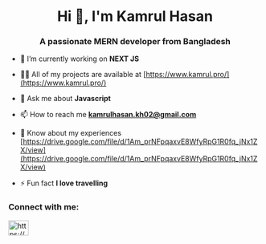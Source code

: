 <h1 align="center">Hi 👋, I'm Kamrul Hasan</h1>
<h3 align="center">A passionate MERN developer from Bangladesh</h3>


- 🌱 I’m currently working on **NEXT JS**

- 👨‍💻 All of my projects are available at [https://www.kamrul.pro/](https://www.kamrul.pro/)

- 💬 Ask me about **Javascript**

- 📫 How to reach me **kamrulhasan.kh02@gmail.com**

- 📄 Know about my experiences [https://drive.google.com/file/d/1Am_prNFpqaxvE8WfyRpG1R0fq_jNx1ZX/view](https://drive.google.com/file/d/1Am_prNFpqaxvE8WfyRpG1R0fq_jNx1ZX/view)

- ⚡ Fun fact **I love travelling**

<h3 align="left">Connect with me:</h3>
<p align="left">
<a href="https://www.linkedin.com/in/kamrul-hasan01/" target="blank"><img align="center" src="https://raw.githubusercontent.com/rahuldkjain/github-profile-readme-generator/master/src/images/icons/Social/linked-in-alt.svg" alt="https://www.linkedin.com/in/kamrul-hasan-4885041a0/" height="30" width="40" /></a>

</p>




